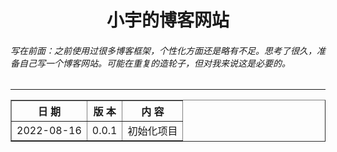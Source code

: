 <h1 align="center">
  小宇的博客网站
</h1>

<h6>
  写在前面：之前使用过很多博客框架，个性化方面还是略有不足。思考了很久，准备自己写一个博客网站。可能在重复的造轮子，但对我来说这是必要的。
</h6>

---

<table border="1">
  <tr>
    <th>日  期</th>
    <th>版  本</th>
    <th>内  容</th>
  </tr>
  <tr>
    <td>2022-08-16</td>
    <td>0.0.1</td>
    <td>初始化项目</td>
  </tr>
</table>
